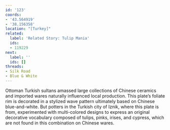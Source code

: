 ```yaml
---
id: '123'
coords:
- '43.564919'
- '38.156358'
location: "[Turkey]"
related:
  label: 'Related Story: Tulip Mania'
  ids:
  - 119229
next:
  label: ''
  ids: []
threads:
- Silk Road
- Blue & White
---
```


Ottoman Turkish sultans amassed large collections of Chinese ceramics and imported wares naturally influenced local production. This plate’s foliate rim is decorated in a stylized wave pattern ultimately based on Chinese blue-and-white. But potters in the Turkish city of Iznik, where this plate is from, experimented with multi-colored designs to express an original decorative vocabulary composed of tulips, pinks, irises, and cypress, which are not found in this combination on Chinese wares.
